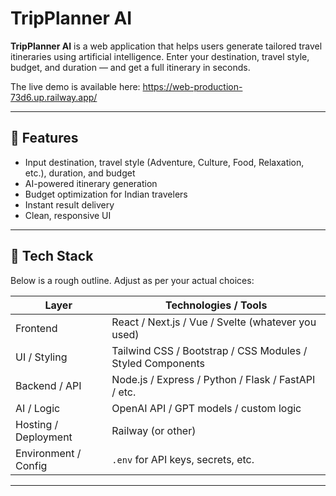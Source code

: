 # TripPlanner AI

**TripPlanner AI** is a web application that helps users generate tailored travel itineraries using artificial intelligence. Enter your destination, travel style, budget, and duration — and get a full itinerary in seconds.

The live demo is available here: https://web-production-73d6.up.railway.app/

---

## 🚀 Features

- Input destination, travel style (Adventure, Culture, Food, Relaxation, etc.), duration, and budget  
- AI-powered itinerary generation  
- Budget optimization for Indian travelers  
- Instant result delivery  
- Clean, responsive UI  

---

## 🧰 Tech Stack

Below is a rough outline. Adjust as per your actual choices:

| Layer | Technologies / Tools |
|-------|------------------------|
| Frontend | React / Next.js / Vue / Svelte (whatever you used) |
| UI / Styling | Tailwind CSS / Bootstrap / CSS Modules / Styled Components |
| Backend / API | Node.js / Express / Python / Flask / FastAPI / etc. |
| AI / Logic | OpenAI API / GPT models / custom logic |
| Hosting / Deployment | Railway (or other) |
| Environment / Config | `.env` for API keys, secrets, etc. |

---



